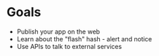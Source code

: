 # Goals

* Publish your app on the web
* Learn about the "flash" hash - alert and notice
* Use APIs to talk to external services
